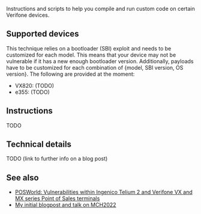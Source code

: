
Instructions and scripts to help you compile and run custom code on certain Verifone devices.

## Supported devices

This technique relies on a bootloader (SBI) exploit and needs to be customized for each model.
This means that your device may not be vulnerable if it has a new enough bootloader version.
Additionally, payloads have to be customized for each combination of {model, SBI version, OS version}. The following are provided at the moment:

- VX820: (TODO)
- e355: (TODO)

## Instructions

TODO


## Technical details

TODO (link to further info on a blog post)

## See also

- [POSWorld: Vulnerabilities within Ingenico Telium 2 and Verifone VX and MX series Point of Sales terminals](https://drive.google.com/file/d/1GqiFrt_61lqXXPjuj7O4PJx4tV7uaVWD/view)
- [My initial blogpost and talk on MCH2022](https://th0mas.nl/2022/07/18/porting-doom-to-a-payment-terminal/)
